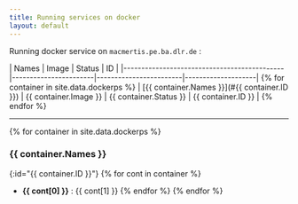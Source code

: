 ```yaml
---
title: Running services on docker 
layout: default
---
```


Running docker service on `macmertis.pe.ba.dlr.de` :

| Names                                       | Image                 | Status                 | ID                 |
|---------------------------------------------|-----------------------|------------------------|--------------------| {% for container in site.data.dockerps %}
| [{{ container.Names }}](#{{ container.ID }}) | {{ container.Image }} | {{ container.Status }} | {{ container.ID }} | {% endfor %}

---

{% for container in site.data.dockerps %}
### {{ container.Names }} 
[](){:id="{{ container.ID }}"} 
{% for cont in container %}
  - **{{ cont[0] }}** : {{ cont[1] }}
{% endfor %}
{% endfor %}


